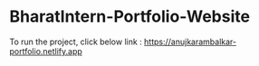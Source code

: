 # BharatIntern-Portfolio-Website
To run the project, click below link : https://anujkarambalkar-portfolio.netlify.app

